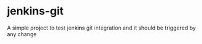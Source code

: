 # jenkins-git
A simple project to test jenkins git integration and it should be triggered by any change
